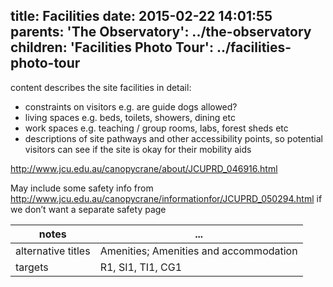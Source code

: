 title: Facilities
date: 2015-02-22 14:01:55
parents:
  'The Observatory': ../the-observatory
children:
  'Facilities Photo Tour': ../facilities-photo-tour
---
content describes the site facilities in detail:
- constraints on visitors e.g. are guide dogs allowed?
- living spaces e.g. beds, toilets, showers, dining etc
- work spaces e.g. teaching / group rooms, labs, forest sheds etc
- descriptions of site pathways and other accessibility points, so potential visitors can see if the site is okay for their mobility aids

http://www.jcu.edu.au/canopycrane/about/JCUPRD_046916.html

May include some safety info from http://www.jcu.edu.au/canopycrane/informationfor/JCUPRD_050294.html if we don’t want a separate safety page

notes | ...
-------|-----
alternative titles | Amenities; Amenities and accommodation
targets | R1, SI1, TI1, CG1
